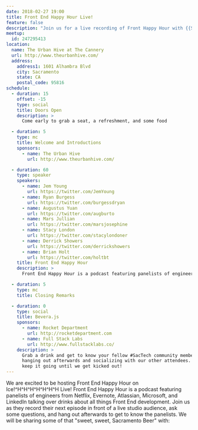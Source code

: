 ```yaml
---
date: 2018-02-27 19:00
title: Front End Happy Hour Live!
feature: false
description: "Join us for a live recording of Front Happy Hour with {{SPEAKERS}}"
meetup:
  id: 247295413
location:
  name: The Urban Hive at The Cannery
  url: http://www.theurbanhive.com/
  address:
    address1: 1601 Alhambra Blvd
    city: Sacramento
    state: CA
    postal_code: 95816
schedule:
  - duration: 15
    offset: -15
    type: social
    title: Doors Open
    description: >
      Come early to grab a seat, a refreshment, and some food

  - duration: 5
    type: mc
    title: Welcome and Introductions
    sponsors:
      - name: The Urban Hive
        url: http://www.theurbanhive.com/

  - duration: 60
    type: speaker
    speakers:
      - name: Jem Young
        url: https://twitter.com/JemYoung
      - name: Ryan Burgess
        url: https://twitter.com/burgessdryan
      - name: Augustus Yuan
        url: https://twitter.com/augburto
      - name: Mars Jullian
        url: https://twitter.com/marsjosephine
      - name: Stacy London
        url: https://twitter.com/stacylondoner
      - name: Derrick Showers
        url: https://twitter.com/derrickshowers
      - name: Brian Holt
        url: https://twitter.com/holtbt
    title: Front End Happy Hour
    description: >
      Front End Happy Hour is a podcast featuring panelists of engineers from Netflix, Evernote, Atlassian, Microsoft, and LinkedIn talking over drinks about all things Front End development. Join us as they record their next episode in front of a live studio audience, ask some questions, and hang out afterwards to get to know the panelists.

  - duration: 5
    type: mc
    title: Closing Remarks

  - duration: 0
    type: social
    title: Bevera.js
    sponsors:
      - name: Rocket Department
        url: http://rocketdepartment.com
      - name: Full Stack Labs
        url: http://www.fullstacklabs.co/
    description: >
      Grab a drink and get to know your fellow #SacTech community members by
      hanging out afterwards and socializing with our other attendees. We'll
      keep it going until we get kicked out!
---
```


We are excited to be hosting Front End Happy Hour on Ice!^H^H^H^H^H^H^H Live! Front End Happy Hour is a podcast featuring panelists of engineers from Netflix, Evernote, Atlassian, Microsoft, and LinkedIn talking over drinks about all things Front End development. Join us as they record their next episode in front of a live studio audience, ask some questions, and hang out afterwards to get to know the panelists. We will be sharing some of that "sweet, sweet, Sacramento Beer" with:
